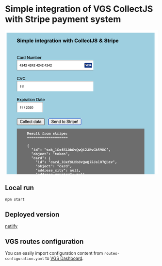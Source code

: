 # Simple integration of VGS CollectJS with Stripe payment system

![Alt text](title.png?raw=true "Title")

## Local run

```
npm start
```

## Deployed version

[netlify](https://peaceful-pike-70cb36.netlify.app/)

## VGS routes configuration

You can easily import configuration content
from `routes-configuration.yaml` to [VGS Dashboard](https://dashboard.verygoodsecurity.com/).
